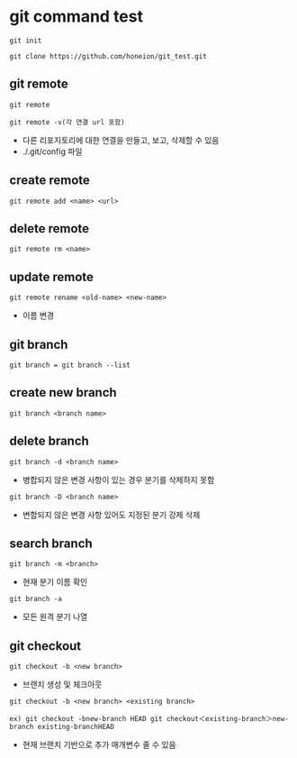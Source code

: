 # git command test

```
git init

git clone https://github.com/honeion/git_test.git
```
## git remote
```
git remote

git remote -v(각 연결 url 포함)
```
- 다른 리포지토리에 대한 연결을 만들고, 보고, 삭제할 수 있음
- ./.git/config 파일

## create remote
```
git remote add <name> <url>
```

## delete remote
```
git remote rm <name>
```

## update remote
```
git remote rename <old-name> <new-name>
```
 - 이름 변경

## git branch
```
git branch = git branch --list
```

## create new branch
```
git branch <branch name>
```

## delete branch
```
git branch -d <branch name>
```
 - 병합되지 않은 변경 사항이 있는 경우 분기를 삭제하지 못함
```
git branch -D <branch name>
```
 - 변합되지 않은 변경 사항 있어도 지정된 분기 강제 삭제

## search branch
```
git branch -m <branch>
```
 - 현재 분기 이름 확인
```
git branch -a
```
 - 모든 원격 분기 나열


## git checkout

```
git checkout -b <new branch>
```
 - 브랜치 생성 및 체크아웃

```
git checkout -b <new branch> <existing branch>

ex) git checkout -bnew-branch HEAD git checkout＜existing-branch＞new-branch existing-branchHEAD
```
 - 현재 브랜치 기반으로 추가 매개변수 줄 수 있음


